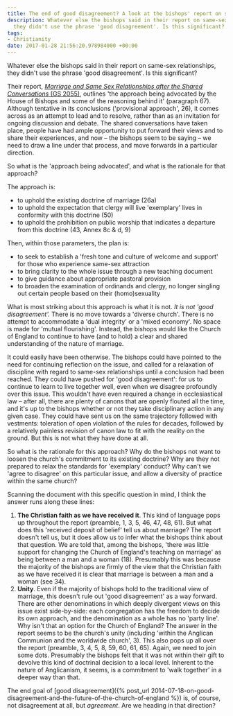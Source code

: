 ```yaml
---
title: The end of good disagreement? A look at the bishops' report on same-sex relationships
description: Whatever else the bishops said in their report on same-sex relationships,
  they didn't use the phrase 'good disagreement'. Is this significant?
tags:
- Christianity
date: 2017-01-28 21:56:20.978984000 +00:00
---
```

Whatever else the bishops said in their report on same-sex relationships, they didn't use the phrase 'good disagreement'. Is this significant?

Their report, [_Marriage and Same Sex Relationships after the Shared Conversations_ (GS 2055)](https://www.churchofengland.org/media/3863472/gs-2055-marriage-and-same-sex-relationships-after-the-shared-conversations-report-from-the-house-of-bishops.pdf), outlines 'the approach being advocated by the House of Bishops and some of the reasoning behind it' (paragraph 67). Although tentative in its conclusions ('provisional approach', 26), it comes across as an attempt to lead and to resolve, rather than as an invitation for ongoing discussion and debate. The shared conversations have taken place, people have had ample opportunity to put forward their views and to share their experiences, and now &ndash; the bishops seem to be saying &ndash; we need to draw a line under that process, and move forwards in a particular direction.

So what is the 'approach being advocated', and what is the rationale for that approach?

The approach is:

* to uphold the existing doctrine of marriage (26a)
* to uphold the expectation that clergy will live 'exemplary' lives in conformity with this doctrine (50)
* to uphold the prohibition on public worship that indicates a departure from this doctrine (43, Annex 8c & d, 9)

Then, within those parameters, the plan is:

* to seek to establish a 'fresh tone and culture of welcome and support' for those who experience same-sex attraction
* to bring clarity to the whole issue through a new teaching document
* to give guidance about appropriate pastoral provision
* to broaden the examination of ordinands and clergy, no longer singling out certain people based on their (homo)sexuality

What is most striking about this approach is what it is not. _It is not 'good disagreement'._ There is no move towards a 'diverse church'. There is no attempt to accommodate a 'dual integrity' or a 'mixed economy'. No space is made for 'mutual flourishing'. Instead, the bishops would like the Church of England to continue to have (and to hold) a clear and shared understanding of the nature of marriage.

It could easily have been otherwise. The bishops could have pointed to the need for continuing reflection on the issue, and called for a relaxation of discipline with regard to same-sex relationships until a conclusion had been reached. They could have pushed for 'good disagreement': for us to continue to learn to live together well, even when we disagree profoundly over this issue. This wouldn't have even required a change in ecclesiastical law &ndash; after all, there are plenty of canons that are openly flouted all the time, and it's up to the bishops whether or not they take disciplinary action in any given case. They could have sent us on the same trajectory followed with vestments: toleration of open violation of the rules for decades, followed by a relatively painless revision of canon law to fit with the reality on the ground. But this is not what they have done at all.

So what is the rationale for this approach? Why do the bishops not want to loosen the church's commitment to its existing doctrine? Why are they not prepared to relax the standards for 'exemplary' conduct? Why can't we 'agree to disagree' on this particular issue, and allow a diversity of practice within the same church?

Scanning the document with this specific question in mind, I think the answer runs along these lines:

1. **The Christian faith as we have received it**. This kind of language pops up throughout the report (preamble, 1, 3, 5, 46, 47, 48, 61). But what does this 'received deposit of belief' tell us about marriage? The report doesn't tell us, but it does allow us to infer what the bishops think about that question. We are told that, among the bishops, 'there was little support for changing the Church of England's teaching on marriage' as being between a man and a woman (18). Presumably this was because the majority of the bishops are firmly of the view that the Christian faith as we have received it is clear that marriage is between a man and a woman (see 34).
1. **Unity**. Even if the majority of bishops hold to the traditional view of marriage, this doesn't rule out 'good disagreement' as a way forward. There are other denominations in which deeply divergent views on this issue exist side-by-side: each congregation has the freedom to decide its own approach, and the denomination as a whole has no 'party line'. Why isn't that an option for the Church of England? The answer in the report seems to be the church's unity (including 'within the Anglican Communion and the worldwide church', 3). This also pops up all over the report (preamble, 3, 4, 5, 8, 59, 60, 61, 65). Again, we need to join some dots. Presumably the bishops felt that it was not within their gift to devolve this kind of doctrinal decision to a local level. Inherent to the nature of Anglicanism, it seems, is a commitment to 'walk together' in a deeper way than that.

The end goal of [good disagreement]({% post_url 2014-07-18-on-good-disagreement-and-the-future-of-the-church-of-england %}) is, of course, not disagreement at all, but _agreement_. Are we heading in that direction?
